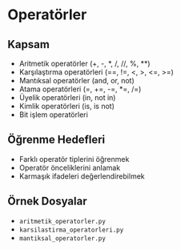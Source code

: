 # Operatörler

## Kapsam
- Aritmetik operatörler (+, -, *, /, //, %, **)
- Karşılaştırma operatörleri (==, !=, <, >, <=, >=)
- Mantıksal operatörler (and, or, not)
- Atama operatörleri (=, +=, -=, *=, /=)
- Üyelik operatörleri (in, not in)
- Kimlik operatörleri (is, is not)
- Bit işlem operatörleri

## Öğrenme Hedefleri
- Farklı operatör tiplerini öğrenmek
- Operatör önceliklerini anlamak
- Karmaşık ifadeleri değerlendirebilmek

## Örnek Dosyalar
- `aritmetik_operatorler.py`
- `karsilastirma_operatorleri.py`
- `mantiksal_operatorler.py`